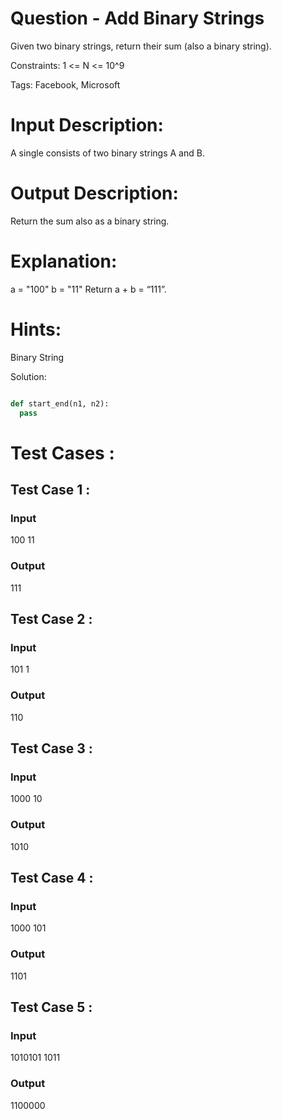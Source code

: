 # Question - Add Binary Strings
Given two binary strings, return their sum (also a binary string).

Constraints:
1 <= N <= 10^9

Tags:
Facebook, Microsoft

# Input Description:
A single consists of two binary strings A and B.

# Output Description:
Return the sum also as a binary string.

# Explanation:
a = "100"
b = "11"
Return a + b = “111”.

# Hints:
Binary String

Solution:

```python

def start_end(n1, n2):
  pass

```

# Test Cases :
## Test Case 1 :
### Input
100 11
### Output
111


## Test Case 2 :
### Input
101 1
### Output
110


## Test Case 3 :
### Input
1000 10
### Output
1010

## Test Case 4 :
### Input
1000 101
### Output
1101


## Test Case 5 :
### Input
1010101 1011
### Output
1100000
